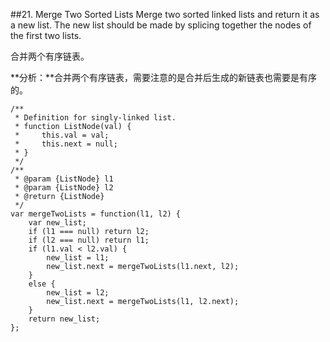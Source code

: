 ##21. Merge Two Sorted Lists
Merge two sorted linked lists and return it as a new list. The new list should be made by splicing together the nodes of the first two lists.

合并两个有序链表。

**分析：**合并两个有序链表，需要注意的是合并后生成的新链表也需要是有序的。

	/**
	 * Definition for singly-linked list.
	 * function ListNode(val) {
	 *     this.val = val;
	 *     this.next = null;
	 * }
	 */
	/**
	 * @param {ListNode} l1
	 * @param {ListNode} l2
	 * @return {ListNode}
	 */
	var mergeTwoLists = function(l1, l2) {
	    var new_list;
	    if (l1 === null) return l2;
	    if (l2 === null) return l1;
	    if (l1.val < l2.val) {
	        new_list = l1;
	        new_list.next = mergeTwoLists(l1.next, l2);
	    }
	    else {
	        new_list = l2;
	        new_list.next = mergeTwoLists(l1, l2.next);
	    }
	    return new_list;
	};